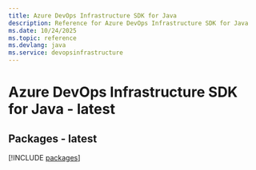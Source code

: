 ```yaml
---
title: Azure DevOps Infrastructure SDK for Java
description: Reference for Azure DevOps Infrastructure SDK for Java
ms.date: 10/24/2025
ms.topic: reference
ms.devlang: java
ms.service: devopsinfrastructure
---
```

# Azure DevOps Infrastructure SDK for Java - latest
## Packages - latest
[!INCLUDE [packages](devops-infrastructure-index.md)]